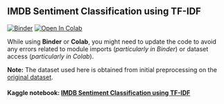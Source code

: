## IMDB Sentiment Classification using TF-IDF
[![Binder](https://mybinder.org/badge_logo.svg)](https://mybinder.org/v2/gh/harshildarji/ML-Practise/master?filepath=IMDB%20Sentiment%20Classification%20using%20TF-IDF%2Fsentiment_analysis.ipynb)
[![Open In Colab](https://colab.research.google.com/assets/colab-badge.svg)](https://colab.research.google.com/github/harshildarji/ML-Practise/blob/master/IMDB%20Sentiment%20Classification%20using%20TF-IDF/sentiment_analysis.ipynb)

While using **Binder** or **Colab**, you might need to update the code to avoid any errors related to module imports (_particularly in Binder_) or dataset access (_particularly in Colab_).

**Note:** The dataset used here is obtained from initial preprocessing on the [original dataset](http://ai.stanford.edu/~amaas/data/sentiment/).
#### Kaggle notebook: [IMDB Sentiment Classification using TF-IDF](https://www.kaggle.com/harshildarji/imdb-sentiment-classification-using-tf-idf)
